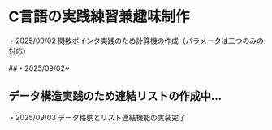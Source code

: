 # C言語の実践練習兼趣味制作

・2025/09/02
  関数ポインタ実践のため計算機の作成（パラメータは二つのみの対応）

##・2025/09/02~
##  データ構造実践のため連結リストの作成中...
  ・2025/09/03
    データ格納とリスト連結機能の実装完了
